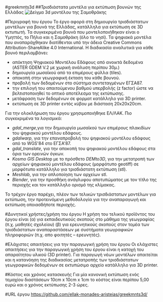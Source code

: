 #greekmnts3d
##Τρισδιάστατα μοντέλα για εκτύπωση βουνών της Ελλάδας
![Δείγμα 3d μοντέλου της Σαμοθράκης](https://cloud.githubusercontent.com/assets/2356135/9999811/1a65d7e2-60a1-11e5-839d-3352d8d809d6.png)

#Περιγραφή του έργου
Το έργο αφορά στη δημιουργία τρισδιάστατων μοντέλων για βουνά της Ελλάδας, κατάλληλα για εκτύπωση σε 3D εκτυπωτή. Τα συγκεκριμένα βουνά που μοντελοποιήθηκαν είναι ο Υμηττός, το Πήλιο και η Σαμοθράκη (όλο το νησί). Τα  ψηφιακά μοντέλα που αναπαράχθηκαν διατίθενται υπό την άδεια Creative Commons Attribution-ShareAlike 4.0 International.
 Η διαδικασία αναλυτικά για κάθε βουνό περιλαμβάνει:

* απόκτηση Ψηφιακού Μοντέλου Εδάφους από ανοικτά δεδομένα (ASTER GDEM V.2 με χωρική ανάλυση περίπου 30μ.)
* δημιουργία μωσαϊκού από τα επιμέρους φύλλα (tiles).
* αποκοπή στην γεωγραφική έκταση του κάθε βουνού.
* προβολή των δεδομένων στο σύστημα συντεταγμένων ΕΓΣΑ87.
* την επιλογή του απαιτούμενου βαθμού υπερβολής (z factor) ώστε να βελτιστοποιηθεί το οπτικό αποτέλεσμα της εκτύπωσης.
* μετάφραση των δεδομένων σε φορματ κατάλληλο για 3D printer. 
* εκτύπωση σε 3D printer εντός κύβου με διάσταση 20x20x20cm.

Για την ολοκλήρωση του έργου χρησιμοποιήθηκε ΕΛ/ΛΑΚ. Πιο συγκεκριμένα τα λογισμικά:

* *gdal_merge*,για την δημιουργία μωσαϊκού των επιμέρους πλακιδίων του ψηφιακού μοντέλου εδάφους.
* *gdalwarp*, για την επαναπροβολή του ψηφιακού μοντέλου εδάφους από το WGS'84 στο ΕΓΣΑ'87.
*  *gdal_translate*, για την αποκοπή του ψηφιακού μοντέλου εδάφους στα όρια των ορεινών όγκων.
* *Kosmo GIS Deskto*p με το πρόσθετο *DEMto3D*, για την μετατροπή των αρχείων ψηφιακού μοντέλου εδάφους (μορφότυπο geotiff) σε μορφότυπο κατάλληλο για τρισδιάστατη εκτύπωση (stl).
* *Meshlab*, για την απλοποίηση των αρχείων stl. 
* *Blender*, για την προσθήκη ανάγλυφου αποτυπώματος με τον τίτλο της περιοχής και τον κατάλληλο ορισμό της κλίμακας. 

Το τρέχον έργο παρέχει, πλέον των τελικών τρισδιάστατων μοντέλων για εκτύπωση, την προτεινόμενη μεθοδολογία για την αναπαραγωγή και εκτύπωση οποιασδήποτε περιοχής.

#Δυνητικοί χρήστες/χρήση του έργου
Η χρήση του τελικού προϊόντος του έργου είναι (α) για εκπαιδευτικούς σκοπούς στο μάθημα της γεωγραφίας (π.χ. μαθητές σχολείου) (β) για ερευνητικούς σκοπούς στον τομέα των τρισδιάστατων αναπαραστάσεων με συστήματα γεωγραφικών πληροφοριών (π.χ. απο φοιτητές – ερευνητές).

#Ελάχιστες απαιτήσεις για την παραγωγική χρήση του έργου
Οι ελάχιστες απαιτήσεις για την παραγωγική χρήση του έργου είναι η κατοχή του απαραίτητου υλικού (3D printer). Για παραγωγή νέων μοντέλων απαιτείται και η κατανόηση της διαδικασίας μετατροπής των τρισδιάστατων γεωγραφικών δεδομένων σε εκτυπώσιμο αρχείο κατάλληλο για 3D printer.

#Κόστος και χρόνος κατασκευής
Για μία κανονική εκτύπωση ενός τεμαχίου διαστάσεων 10cm x 10cm x 1cm το κόστος είναι περίπου 5,00 ευρώ και ο χρόνος εκτύπωσης 2-3 ώρες.

#URL έργου
https://github.com/ellak-monades-aristeias/greekmnts3d/
